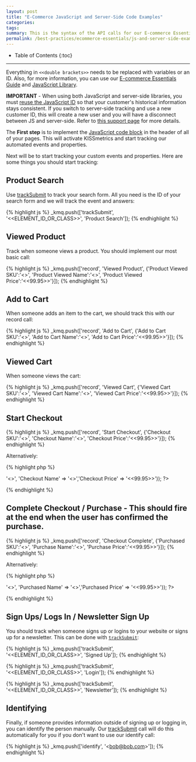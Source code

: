 ```yaml
---
layout: post
title: "E-Commerce JavaScript and Server-Side Code Examples"
categories:
tags:
summary: This is the syntax of the API calls for our E-commerce Essentials.
permalink: /best-practices/ecommerce-essentials/js-and-server-side-examples
---
```

* Table of Contents
{:toc}
* * *

Everything in `<<double brackets>>` needs to be replaced with variables or an ID. Also, for more information, you can use our [E-commerce Essentials Guide][ecommerce-essentials] and [JavaScript Library][js-lib].

**IMPORTANT** - When using both JavaScript and server-side libraries, you must [reuse the JavaScript ID][js-identities] so that your customer's historical information stays consistent. If you switch to server-side tracking and use a new customer ID, this will create a new user and you will have a disconnect between JS and server-side. Refer to [this support page][js-identities] for more details.

The **First step** is to implement the [JavaScript code block][js-code-block] in the header of all of your pages. This will activate KISSmetrics and start tracking our automated events and properties.

Next will be to start tracking your custom events and properties. Here are some things you should start tracking:

## Product Search

Use [trackSubmit][trackSubmit] to track your search form. All you need is the ID of your search form and we will track the event and answers:

{% highlight js %}
_kmq.push(['trackSubmit', '<<ELEMENT_ID_OR_CLASS>>', 'Product Search']);
{% endhighlight %}

## Viewed Product

Track when someone views a product. You should implement our most basic call:

{% highlight js %}
_kmq.push(['record', 'Viewed Product', {'Product Viewed SKU':'<<Value>>', 'Product Viewed Name':'<<Value>>', 'Product Viewed Price':'<<99.95>>'}]);
{% endhighlight %}

## Add to Cart

When someone adds an item to the cart, we should track this with our record call:

{% highlight js %}
_kmq.push(['record', 'Add to Cart', {'Add to Cart SKU':'<<Value>>', 'Add to Cart Name':'<<Value>>', 'Add to Cart Price':'<<99.95>>'}]);
{% endhighlight %}

## Viewed Cart

When someone views the cart:

{% highlight js %}
_kmq.push(['record', 'Viewed Cart', {'Viewed Cart SKU':'<<Value>>', 'Viewed Cart Name':'<<Value>>', 'Viewed Cart Price':'<<99.95>>'}]);
{% endhighlight %}

## Start Checkout

{% highlight js %}
_kmq.push(['record', 'Start Checkout', {'Checkout SKU':'<<Value>>', 'Checkout Name':'<<Value>>', 'Checkout Price':'<<99.95>>'}]);
{% endhighlight %}

Alternatively:

{% highlight php %}
<?
  KM::identify($_COOKIE['km_ai']);
  KM::record('Start Checkout', array('Checkout SKU' => '<<Value>>', 'Checkout Name' => '<<Value>>','Checkout Price' => '<<99.95>>'));
?>
{% endhighlight %}


## Complete Checkout / Purchase - This should fire at the end when the user has confirmed the purchase.

{% highlight js %}
_kmq.push(['record', 'Checkout Complete', {'Purchased SKU':'<<Value>>', 'Purchase Name':'<<Value>>', 'Purchase Price':'<<99.95>>'}]);
{% endhighlight %}

Alternatively:

{% highlight php %}
<?
  KM::identify($_COOKIE['km_ai']);
  KM::record('Checkout Complete', array('Purchased SKU' => '<<Value>>', 'Purchased Name' => '<<Value>>','Purchased Price' => '<<99.95>>'));
?>
{% endhighlight %}

## Sign Ups/ Logs In / Newsletter Sign Up

You should track when someone signs up or logins to your website or signs up for a newsletter. This can be done with [`trackSubmit`][trackSubmit]:

{% highlight js %}
_kmq.push(['trackSubmit', '<<ELEMENT_ID_OR_CLASS>>', 'Signed Up']);
{% endhighlight %}

{% highlight js %}
_kmq.push(['trackSubmit', '<<ELEMENT_ID_OR_CLASS>>', 'Login']);
{% endhighlight %}

{% highlight js %}
_kmq.push(['trackSubmit', '<<ELEMENT_ID_OR_CLASS>>', 'Newsletter']);
{% endhighlight %}

## Identifying

Finally, if someone provides information outside of signing up or logging in, you can identify the person manually. Our [trackSubmit][trackSubmit] call will do this automatically for you if you don't want to use our identify call:

{% highlight js %}
_kmq.push(['identify', '<<bob@bob.com>>']);
{% endhighlight %}

[ecommerce-essentials]: /best-practices/ecommerce-essentials
[js-identities]: /apis/javascript/javascript-identities
[js-lib]: /apis/javascript
[js-code-block]: /apis/javascript/#setup
[trackSubmit]: /apis/javascript/#tracking-forms---tracksubmit
